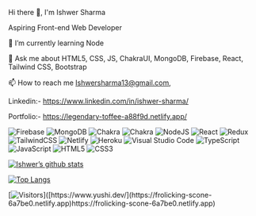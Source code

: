 Hi there 👋, I'm Ishwer Sharma

Aspiring Front-end Web Developer

🌱 I’m currently learning Node

💬 Ask me about HTML5, CSS, JS, ChakraUI, MongoDB, Firebase, React, Tailwind CSS, Bootstrap

📫 How to reach me Ishwersharma13@gmail.com,

Linkedin:- https://www.linkedin.com/in/ishwer-sharma/

Portfolio:- https://legendary-toffee-a88f9d.netlify.app/

![Firebase](https://img.shields.io/badge/Firebase-039BE5?style=for-the-badge&logo=Firebase&logoColor=white)
![MongoDB](https://img.shields.io/badge/MongoDB-%234ea94b.svg?style=for-the-badge&logo=mongodb&logoColor=white)
![Chakra](https://img.shields.io/badge/chakra-%234ED1C5.svg?style=for-the-badge&logo=chakraui&logoColor=white)
![Chakra](https://img.shields.io/badge/chakra-%234ED1C5.svg?style=for-the-badge&logo=chakraui&logoColor=white)
![NodeJS](https://img.shields.io/badge/node.js-6DA55F?style=for-the-badge&logo=node.js&logoColor=white)
![React](https://img.shields.io/badge/react-%2320232a.svg?style=for-the-badge&logo=react&logoColor=%2361DAFB)
![Redux](https://img.shields.io/badge/redux-%23593d88.svg?style=for-the-badge&logo=redux&logoColor=white)
![TailwindCSS](https://img.shields.io/badge/tailwindcss-%2338B2AC.svg?style=for-the-badge&logo=tailwind-css&logoColor=white)
![Netlify](https://img.shields.io/badge/netlify-%23000000.svg?style=for-the-badge&logo=netlify&logoColor=#00C7B7)
![Heroku](https://img.shields.io/badge/heroku-%23430098.svg?style=for-the-badge&logo=heroku&logoColor=white)
![Visual Studio Code](https://img.shields.io/badge/Visual%20Studio%20Code-0078d7.svg?style=for-the-badge&logo=visual-studio-code&logoColor=white)
![TypeScript](https://img.shields.io/badge/typescript-%23007ACC.svg?style=for-the-badge&logo=typescript&logoColor=white)
![JavaScript](https://img.shields.io/badge/javascript-%23323330.svg?style=for-the-badge&logo=javascript&logoColor=%23F7DF1E)
![HTML5](https://img.shields.io/badge/html5-%23E34F26.svg?style=for-the-badge&logo=html5&logoColor=white)
![CSS3](https://img.shields.io/badge/css3-%231572B6.svg?style=for-the-badge&logo=css3&logoColor=white)

[![Ishwer’s github stats](https://github-readme-stats.vercel.app/api?username=ishwersharma13)](https://github.com/ishwersharma13)

[![Top Langs](https://github-readme-stats.vercel.app/api/top-langs/?username=ishwersharma13&layout=compact)](https://github.com/ishwersharma13)

[![Visitors](https://visitor-badge.glitch.me/badge?page_id=[![Visitors](https://visitor-badge.glitch.me/badge?page_id=yushi1007.yushi1007)](https://www.yushi.dev/).[![Visitors](https://visitor-badge.glitch.me/badge?page_id=ishwersharma13.ishwersharma13)]([https://www.yushi.dev/](https://frolicking-scone-6a7be0.netlify.app)https://frolicking-scone-6a7be0.netlify.app))]([https://www.yushi.dev/](https://frolicking-scone-6a7be0.netlify.app)https://frolicking-scone-6a7be0.netlify.app)

